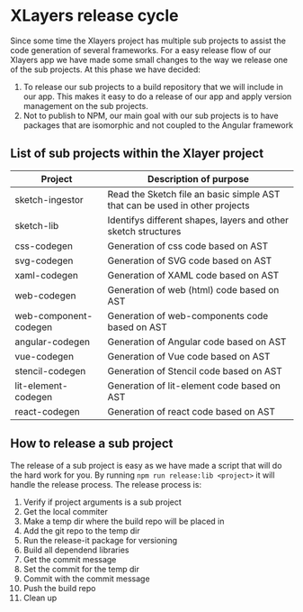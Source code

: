 # XLayers release cycle

Since some time the Xlayers project has multiple sub projects to assist the code generation of several frameworks. For a easy release flow of our Xlayers app we have made some small changes to the way we release one of the sub projects. At this phase we have decided: 

1. To release our sub projects to a build repository that we will include in our app. This makes it easy to do a release of our app and apply version management on the sub projects.
2. Not to publish to NPM, our main goal with our sub projects is to have packages that are isomorphic and not coupled to the Angular framework

## List of sub projects within the Xlayer project
| Project   | Description of purpose  |
|---|---|
|sketch-ingestor   | Read the Sketch file an basic simple AST that can be used in other projects   |
| sketch-lib   | Identifys different shapes, layers and other sketch structures  |
| css-codegen   | Generation of css code based on AST  |
|svg-codegen   | Generation of SVG code based on AST   |
|xaml-codegen   | Generation of XAML code based on AST   |
|web-codegen   | Generation of web (html) code based on AST   |
| web-component-codegen   | Generation of web-components code based on AST   |
| angular-codegen  | Generation of Angular code based on AST   |
|  vue-codegen  | Generation of Vue code based on AST   |
|  stencil-codegen  | Generation of Stencil code based on AST    |
|   lit-element-codegen  | Generation of lit-element code based on AST   |
|  react-codegen  | Generation of react code based on AST   |

## How to release a sub project

The release of a sub project is easy as we have made a script that will do the hard work for you.
By running `npm run release:lib <project>` it will handle the release process.
The release process is:

1. Verify if project arguments is a sub project
2. Get the local commiter
3. Make a temp dir where the build repo will be placed in
4. Add the git repo to the temp dir
5. Run the release-it package for versioning
6. Build all dependend libraries
7. Get the commit message
8. Set the commit for the temp dir
9. Commit with the commit message
10. Push the build repo
11. Clean up
